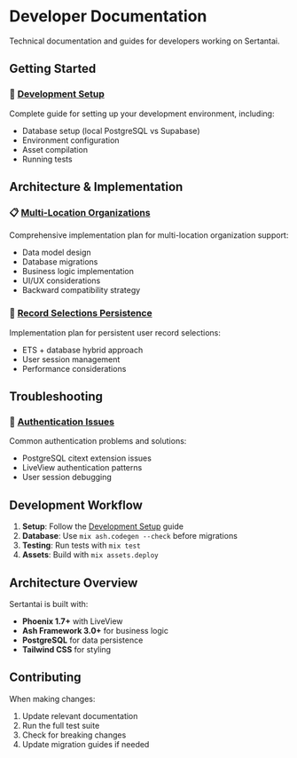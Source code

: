 # Developer Documentation

Technical documentation and guides for developers working on Sertantai.

## Getting Started

### 🚀 [Development Setup](./DEVELOPMENT.md)
Complete guide for setting up your development environment, including:
- Database setup (local PostgreSQL vs Supabase)
- Environment configuration
- Asset compilation
- Running tests

## Architecture & Implementation

### 📋 [Multi-Location Organizations](./multi-location-organization-plan.md)
Comprehensive implementation plan for multi-location organization support:
- Data model design
- Database migrations
- Business logic implementation
- UI/UX considerations
- Backward compatibility strategy

### 💾 [Record Selections Persistence](./persistence/record_selections_persistence_plan.md)
Implementation plan for persistent user record selections:
- ETS + database hybrid approach
- User session management
- Performance considerations

## Troubleshooting

### 🔧 [Authentication Issues](./authentication-troubleshooting.md)
Common authentication problems and solutions:
- PostgreSQL citext extension issues
- LiveView authentication patterns
- User session debugging

## Development Workflow

1. **Setup**: Follow the [Development Setup](./DEVELOPMENT.md) guide
2. **Database**: Use `mix ash.codegen --check` before migrations
3. **Testing**: Run tests with `mix test`
4. **Assets**: Build with `mix assets.deploy`

## Architecture Overview

Sertantai is built with:
- **Phoenix 1.7+** with LiveView
- **Ash Framework 3.0+** for business logic
- **PostgreSQL** for data persistence
- **Tailwind CSS** for styling

## Contributing

When making changes:
1. Update relevant documentation
2. Run the full test suite
3. Check for breaking changes
4. Update migration guides if needed
